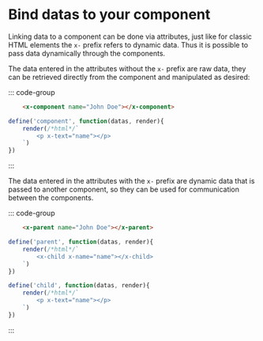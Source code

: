 # Bind datas to your component

Linking data to a component can be done via attributes, just like for classic HTML elements the `x-` prefix refers to dynamic data. Thus it is possible to pass data dynamically through the components.

The data entered in the attributes without the `x-` prefix are raw data, they can be retrieved directly from the component and manipulated as desired:

::: code-group
```html [index.html]
    <x-component name="John Doe"></x-component>
```

```js [components.js]
define('component', function(datas, render){
    render(/*html*/`
        <p x-text="name"></p>
    `)
})
```
:::

The data entered in the attributes with the `x-` prefix are dynamic data that is passed to another component, so they can be used for communication between the components.

::: code-group
```html [index.html]
    <x-parent name="John Doe"></x-parent>
```

```js [parent.js]
define('parent', function(datas, render){
    render(/*html*/`
        <x-child x-name="name"></x-child>
    `)
})
```

```js [child.js]
define('child', function(datas, render){
    render(/*html*/`
        <p x-text="name"></p>
    `)
})
```
:::